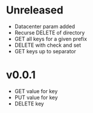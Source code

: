 # Unreleased

* Datacenter param added
* Recurse DELETE of directory
* GET all keys for a given prefix
* DELETE with check and set
* GET keys up to separator

# v0.0.1

* GET value for key
* PUT value for key
* DELETE key
